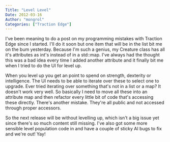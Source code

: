 ```yaml
---
Title: "Level Level"
Date: 2012-03-16
Author: "mongrol"
Categories: ["Traction Edge"]
---
```


I've been meaning to do a post on my programming mistakes with Traction
Edge since I started. I'll do it soon but one item that will be in the
list bit me on the bum yesterday. Because I'm such a genius, my Creature
class has all it's attributes as int's instead of in a std::map. I've
always had the thought this was a bad idea every time I added another
attribute and it finally bit me when I tried to do the UI for level up.

When you level up you get an point to spend on strength, dexterity or
intelligence. The UI needs to be able to iterate over these to select
one to upgrade. Ever tried iterating over something that's not in a list
or a map? It doesn't work very well. So basically I need to move all
these into an attribute map and then refactor every little bit of code
that's accessing these directly. There's another mistake. They're all
public and not accessed through proper accessors.

So the next release will be without levelling up, which isn't a big
issue yet since there's so much content still missing. I've also got
some more sensible level population code in and have a couple of sticky
AI bugs to fix and we're out! Yay!
